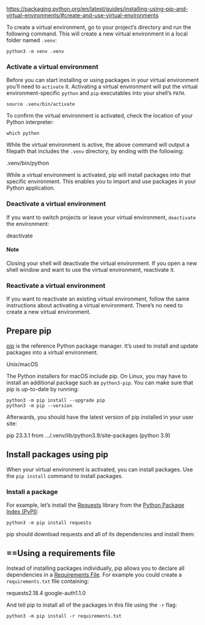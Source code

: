 https://packaging.python.org/en/latest/guides/installing-using-pip-and-virtual-environments/#create-and-use-virtual-environments

To create a virtual environment, go to your project’s directory and run the following command. This will create a new virtual environment in a local folder named `.venv`:

```
python3 -m venv .venv
```

### Activate a virtual environment

Before you can start installing or using packages in your virtual environment you’ll need to `activate` it. Activating a virtual environment will put the virtual environment-specific `python` and `pip` executables into your shell’s `PATH`.


```
source .venv/bin/activate
```

To confirm the virtual environment is activated, check the location of your Python interpreter:

```
which python
```

While the virtual environment is active, the above command will output a filepath that includes the `.venv` directory, by ending with the following:

.venv/bin/python


While a virtual environment is activated, pip will install packages into that specific environment. This enables you to import and use packages in your Python application.

### Deactivate a virtual environment

If you want to switch projects or leave your virtual environment, `deactivate` the environment:

deactivate

#### Note

Closing your shell will deactivate the virtual environment. If you open a new shell window and want to use the virtual environment, reactivate it.

### Reactivate a virtual environment

If you want to reactivate an existing virtual environment, follow the same instructions about activating a virtual environment. There’s no need to create a new virtual environment.


## Prepare pip

[pip](https://packaging.python.org/en/latest/key_projects/#pip) is the reference Python package manager. It’s used to install and update packages into a virtual environment.

Unix/macOS

The Python installers for macOS include pip. On Linux, you may have to install an additional package such as `python3-pip`. You can make sure that pip is up-to-date by running:

```
python3 -m pip install --upgrade pip
python3 -m pip --version
```

Afterwards, you should have the latest version of pip installed in your user site:

pip 23.3.1 from .../.venv/lib/python3.9/site-packages (python 3.9)



## Install packages using pip

When your virtual environment is activated, you can install packages. Use the `pip install` command to install packages.

### Install a package

For example, let’s install the [Requests](https://pypi.org/project/requests/) library from the [Python Package Index (PyPI)](https://packaging.python.org/en/latest/glossary/#term-Python-Package-Index-PyPI):

```
python3 -m pip install requests
```

pip should download requests and all of its dependencies and install them:


## ==Using a requirements file

Instead of installing packages individually, pip allows you to declare all dependencies in a [Requirements File](https://pip.pypa.io/en/latest/user_guide/#requirements-files "(in pip v25.2)"). For example you could create a `requirements.txt` file containing:

requests2.18.4
google-auth1.1.0

And tell pip to install all of the packages in this file using the `-r` flag:

```
python3 -m pip install -r requirements.txt
```

